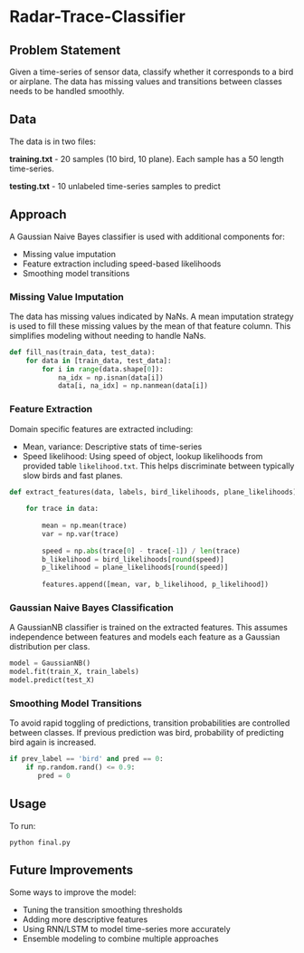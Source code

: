 # Radar-Trace-Classifier

## Problem Statement

Given a time-series of sensor data, classify whether it corresponds to a bird or airplane. The data has missing values and transitions between classes needs to be handled smoothly.

## Data

The data is in two files:

**training.txt** - 20 samples (10 bird, 10 plane). Each sample has a 50 length time-series.

**testing.txt** - 10 unlabeled time-series samples to predict

## Approach

A Gaussian Naive Bayes classifier is used with additional components for:

- Missing value imputation
- Feature extraction including speed-based likelihoods
- Smoothing model transitions

### Missing Value Imputation

The data has missing values indicated by NaNs. A mean imputation strategy is used to fill these missing values by the mean of that feature column. This simplifies modeling without needing to handle NaNs.

```python
def fill_nas(train_data, test_data):
    for data in [train_data, test_data]:
        for i in range(data.shape[0]):
            na_idx = np.isnan(data[i])
            data[i, na_idx] = np.nanmean(data[i])  
```

### Feature Extraction

Domain specific features are extracted including:

- Mean, variance: Descriptive stats of time-series
- Speed likelihood: Using speed of object, lookup likelihoods from provided table `likelihood.txt`. This helps discriminate between typically slow birds and fast planes.

```python  
def extract_features(data, labels, bird_likelihoods, plane_likelihoods):
      
    for trace in data:
      
        mean = np.mean(trace) 
        var = np.var(trace)
        
        speed = np.abs(trace[0] - trace[-1]) / len(trace) 
        b_likelihood = bird_likelihoods[round(speed)]  
        p_likelihood = plane_likelihoods[round(speed)]
        
        features.append([mean, var, b_likelihood, p_likelihood])
```

### Gaussian Naive Bayes Classification

A GaussianNB classifier is trained on the extracted features. This assumes independence between features and models each feature as a Gaussian distribution per class.

```python
model = GaussianNB()
model.fit(train_X, train_labels) 
model.predict(test_X)
```

### Smoothing Model Transitions

To avoid rapid toggling of predictions, transition probabilities are controlled between classes. If previous prediction was bird, probability of predicting bird again is increased.

```python
if prev_label == 'bird' and pred == 0:  
    if np.random.rand() <= 0.9:
       pred = 0       
```

## Usage

To run:

```
python final.py
```

## Future Improvements

Some ways to improve the model:

- Tuning the transition smoothing thresholds
- Adding more descriptive features
- Using RNN/LSTM to model time-series more accurately
- Ensemble modeling to combine multiple approaches
